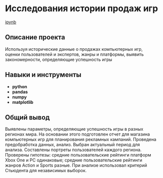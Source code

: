 # Исследования истории продаж игр

[ipynb](https://github.com/JustLui/data_analyst/blob/4f476b2ad5df473d4c78bd6f67a750fdceab49a8/success%20of%20games/success%20of%20games.ipynb)

## Описание проекта

Используя исторические данные о продажах компьютерных игр, оценки пользователей и экспертов, жанры и платформы, выявить закономерности, определяющие успешность игры 



## Навыки и инструменты

- **python**
- **pandas**
- **numpy**
- **matplotlib**

## 

## Общий вывод

Выявлены параметры, определяющие успешность игры в разных регионах мира. На основании этого подготовлен отчет для магазина компьютерных игр для планирования рекламных кампаний. Проведена предобработка данных, анализ. Выбран актуальный период для анализа. Составлены портреты пользователей каждого региона. Проверены гипотезы: средние пользовательские рейтинги платформ Xbox One и PC одинаковые;
средние пользовательские рейтинги жанров Action и Sports разные. При анализе использовал критерий Стьюдента для независимых выборок.
